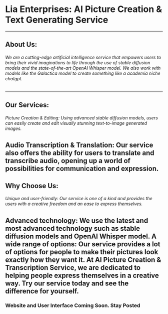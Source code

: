 # Lia Enterprises: AI Picture Creation & Text Generating Service 
---
## About Us:
###### We are a cutting-edge artificial intelligence service that empowers users to bring their vivid imaginations to life through the use of stable diffusion models and the state-of-the-art OpenAI Whisper model. We also work with models like the Galactica model to create something like a academia niche chatgpt.
---
## Our Services:

###### Picture Creation & Editing: Using advanced stable diffusion models, users can easily create and edit visually stunning text-to-image generated images.
Audio Transcription & Translation: Our service also offers the ability for users to translate and transcribe audio, opening up a world of possibilities for communication and expression.
---
## Why Choose Us:

###### Unique and user-friendly: Our service is one of a kind and provides the users with a creative freedom and an ease to express themselves.
Advanced technology: We use the latest and most advanced technology such as stable diffusion models and OpenAI Whisper model.
A wide range of options: Our service provides a lot of options for people to make their pictures look exactly how they want it.
At AI Picture Creation & Transcription Service, we are dedicated to helping people express themselves in a creative way. Try our service today and see the difference for yourself.
---
### Website and User Interface Coming Soon. Stay Posted
